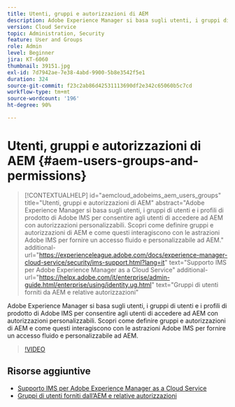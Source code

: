 ```yaml
---
title: Utenti, gruppi e autorizzazioni di AEM
description: Adobe Experience Manager si basa sugli utenti, i gruppi di utenti e i profili di prodotto di Adobe IMS per consentire agli utenti di accedere ad AEM con autorizzazioni personalizzabili. Scopri come definire gruppi e autorizzazioni di AEM e come questi interagiscono con le astrazioni Adobe IMS per fornire un accesso fluido e personalizzabile ad AEM.
version: Cloud Service
topic: Administration, Security
feature: User and Groups
role: Admin
level: Beginner
jira: KT-6060
thumbnail: 39151.jpg
exl-id: 7d7942ae-7e38-4abd-9900-5b8e3542f5e1
duration: 324
source-git-commit: f23c2ab86d42531113690df2e342c65060b5c7cd
workflow-type: tm+mt
source-wordcount: '196'
ht-degree: 90%

---
```


# Utenti, gruppi e autorizzazioni di AEM {#aem-users-groups-and-permissions}

>[!CONTEXTUALHELP]
>id="aemcloud_adobeims_aem_users_groups"
>title="Utenti, gruppi e autorizzazioni di AEM"
>abstract="Adobe Experience Manager si basa sugli utenti, i gruppi di utenti e i profili di prodotto di Adobe IMS per consentire agli utenti di accedere ad AEM con autorizzazioni personalizzabili. Scopri come definire gruppi e autorizzazioni di AEM e come questi interagiscono con le astrazioni Adobe IMS per fornire un accesso fluido e personalizzabile ad AEM."
>additional-url="https://experienceleague.adobe.com/docs/experience-manager-cloud-service/security/ims-support.html?lang=it" text="Supporto IMS per Adobe Experience Manager as a Cloud Service"
>additional-url="https://helpx.adobe.com/it/enterprise/admin-guide.html/enterprise/using/identity.ug.html" text="Gruppi di utenti forniti da AEM e relative autorizzazioni"

Adobe Experience Manager si basa sugli utenti, i gruppi di utenti e i profili di prodotto di Adobe IMS per consentire agli utenti di accedere ad AEM con autorizzazioni personalizzabili. Scopri come definire gruppi e autorizzazioni di AEM e come questi interagiscono con le astrazioni Adobe IMS per fornire un accesso fluido e personalizzabile ad AEM.

>[!VIDEO](https://video.tv.adobe.com/v/39151?quality=12&learn=on)

## Risorse aggiuntive

+ [Supporto IMS per Adobe Experience Manager as a Cloud Service](https://experienceleague.adobe.com/docs/experience-manager-cloud-service/security/ims-support.html?lang=it)
+ [Gruppi di utenti forniti dall’AEM e relative autorizzazioni](https://experienceleague.adobe.com/docs/experience-manager-65/administering/security/security.html#built-in-users-and-groups)
